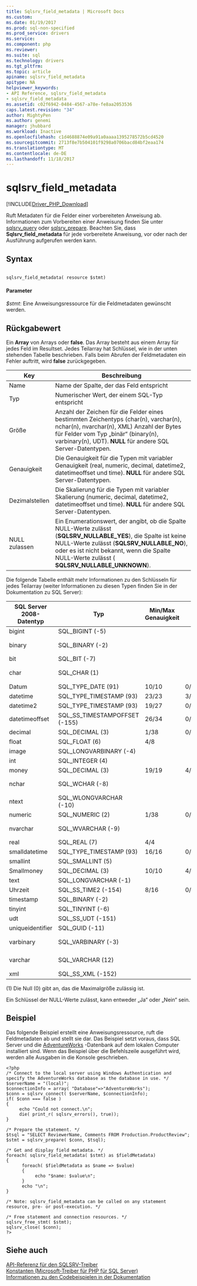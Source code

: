 ```yaml
---
title: Sqlsrv_field_metadata | Microsoft Docs
ms.custom: 
ms.date: 01/19/2017
ms.prod: sql-non-specified
ms.prod_service: drivers
ms.service: 
ms.component: php
ms.reviewer: 
ms.suite: sql
ms.technology: drivers
ms.tgt_pltfrm: 
ms.topic: article
apiname: sqlsrv_field_metadata
apitype: NA
helpviewer_keywords:
- API Reference, sqlsrv_field_metadata
- sqlsrv_field_metadata
ms.assetid: c02f6942-0484-4567-a78e-fe8aa2053536
caps.latest.revision: "34"
author: MightyPen
ms.author: genemi
manager: jhubbard
ms.workload: Inactive
ms.openlocfilehash: c1d4688874e09a91a0aaaa1395278572b5cd4520
ms.sourcegitcommit: 2713f8e7b504101f9298a0706bacd84bf2eaa174
ms.translationtype: MT
ms.contentlocale: de-DE
ms.lasthandoff: 11/18/2017
---
```

# <a name="sqlsrvfieldmetadata"></a>sqlsrv_field_metadata
[!INCLUDE[Driver_PHP_Download](../../includes/driver_php_download.md)]

Ruft Metadaten für die Felder einer vorbereiteten Anweisung ab. Informationen zum Vorbereiten einer Anweisung finden Sie unter [sqlsrv_query](../../connect/php/sqlsrv-query.md) oder [sqlsrv_prepare](../../connect/php/sqlsrv-prepare.md). Beachten Sie, dass **Sqlsrv_field_metadata** für jede vorbereitete Anweisung, vor oder nach der Ausführung aufgerufen werden kann.  
  
## <a name="syntax"></a>Syntax  
  
```  
  
sqlsrv_field_metadata( resource $stmt)  
```  
  
#### <a name="parameters"></a>Parameter  
*$stmt*: Eine Anweisungsressource für die Feldmetadaten gewünscht werden.  
  
## <a name="return-value"></a>Rückgabewert  
Ein **Array** von Arrays oder **false**. Das Array besteht aus einem Array für jedes Feld im Resultset. Jedes Teilarray hat Schlüssel, wie in der unten stehenden Tabelle beschrieben. Falls beim Abrufen der Feldmetadaten ein Fehler auftritt, wird **false** zurückgegeben.  
  
|Key|Beschreibung|  
|-------|---------------|  
|Name|Name der Spalte, der das Feld entspricht|  
|Typ|Numerischer Wert, der einem SQL-Typ entspricht|  
|Größe|Anzahl der Zeichen für die Felder eines bestimmten Zeichentyps (char(n), varchar(n), nchar(n), nvarchar(n), XML) Anzahl der Bytes für Felder vom Typ „binär“ (binary(n), varbinary(n), UDT). **NULL** für andere SQL Server-Datentypen.|  
|Genauigkeit|Die Genauigkeit für die Typen mit variabler Genauigkeit (real, numeric, decimal, datetime2, datetimeoffset und time). **NULL** für andere SQL Server-Datentypen.|  
|Dezimalstellen|Die Skalierung für die Typen mit variabler Skalierung (numeric, decimal, datetime2, datetimeoffset und time). **NULL** für andere SQL Server-Datentypen.|  
|NULL zulassen|Ein Enumerationswert, der angibt, ob die Spalte NULL-Werte zulässt (**SQLSRV_NULLABLE_YES**), die Spalte ist keine NULL-Werte zulässt (**SQLSRV_NULLABLE_NO**), oder es ist nicht bekannt, wenn die Spalte NULL-Werte zulässt ( **SQLSRV_NULLABLE_UNKNOWN**).|  
  
Die folgende Tabelle enthält mehr Informationen zu den Schlüsseln für jedes Teilarray (weiter Informationen zu diesen Typen finden Sie in der Dokumentation zu SQL Server):   
  
|SQL Server 2008-Datentyp|Typ|Min/Max Genauigkeit|Min/Max Skalierung|Größe|  
|-----------------------------|--------|----------------------|------------------|--------|  
|bigint|SQL_BIGINT (-5)|||8|  
|binary|SQL_BINARY (-2)|||0 < *n* < 8000 <sup>1</sup>|  
|bit|SQL_BIT (-7)||||  
|char|SQL_CHAR (1)|||0 < *n* < 8000 <sup>1</sup>|  
|Datum|SQL_TYPE_DATE (91)|10/10|0/0||  
|datetime|SQL_TYPE_TIMESTAMP (93)|23/23|3/3||  
|datetime2|SQL_TYPE_TIMESTAMP (93)|19/27|0/7||  
|datetimeoffset|SQL_SS_TIMESTAMPOFFSET (-155)|26/34|0/7||  
|decimal|SQL_DECIMAL (3)|1/38|0/Genauigkeitswert||  
|float|SQL_FLOAT (6)|4/8|||  
|image|SQL_LONGVARBINARY (-4)|||2 GB|  
|int|SQL_INTEGER (4)||||  
|money|SQL_DECIMAL (3)|19/19|4/4||  
|nchar|SQL_WCHAR (-8)|||0 < *n* < 4000 <sup>1</sup>|  
|ntext|SQL_WLONGVARCHAR (-10)|||1 GB|  
|numeric|SQL_NUMERIC (2)|1/38|0/Genauigkeitswert||  
|nvarchar|SQL_WVARCHAR (-9)|||0 < *n* < 4000 <sup>1</sup>|  
|real|SQL_REAL (7)|4/4|||  
|smalldatetime|SQL_TYPE_TIMESTAMP (93)|16/16|0/0||  
|smallint|SQL_SMALLINT (5)|||2 Bytes|  
|Smallmoney|SQL_DECIMAL (3)|10/10|4/4||  
|text|SQL_LONGVARCHAR (-1)|||2 GB|  
|Uhrzeit|SQL_SS_TIME2 (-154)|8/16|0/7||  
|timestamp|SQL_BINARY (-2)|||8 Byte|  
|tinyint|SQL_TINYINT (-6)|||1 Byte|  
|udt|SQL_SS_UDT (-151)|||variable|  
|uniqueidentifier|SQL_GUID (-11)|||16|  
|varbinary|SQL_VARBINARY (-3)|||0 < *n* < 8000 <sup>1</sup>|  
|varchar|SQL_VARCHAR (12)|||0 < *n* < 8000 <sup>1</sup>|  
|xml|SQL_SS_XML (-152)|||0|  
  
(1) Die Null (0) gibt an, das die Maximalgröße zulässig ist.  
  
Ein Schlüssel der NULL-Werte zulässt, kann entweder „Ja“ oder „Nein“ sein.  
  
## <a name="example"></a>Beispiel  
Das folgende Beispiel erstellt eine Anweisungsressource, ruft  die Feldmetadaten ab und stellt sie dar. Das Beispiel setzt voraus, dass SQL Server und die [AdventureWorks](http://go.microsoft.com/fwlink/?LinkID=67739) -Datenbank auf dem lokalen Computer installiert sind. Wenn das Beispiel über die Befehlszeile ausgeführt wird, werden alle Ausgaben in die Konsole geschrieben.  
  
```  
<?php  
/* Connect to the local server using Windows Authentication and  
specify the AdventureWorks database as the database in use. */  
$serverName = "(local)";  
$connectionInfo = array( "Database"=>"AdventureWorks");  
$conn = sqlsrv_connect( $serverName, $connectionInfo);  
if( $conn === false )  
{  
     echo "Could not connect.\n";  
     die( print_r( sqlsrv_errors(), true));  
}  
  
/* Prepare the statement. */  
$tsql = "SELECT ReviewerName, Comments FROM Production.ProductReview";  
$stmt = sqlsrv_prepare( $conn, $tsql);  
  
/* Get and display field metadata. */  
foreach( sqlsrv_field_metadata( $stmt) as $fieldMetadata)  
{  
      foreach( $fieldMetadata as $name => $value)  
      {  
           echo "$name: $value\n";  
      }  
      echo "\n";  
}  
  
/* Note: sqlsrv_field_metadata can be called on any statement  
resource, pre- or post-execution. */  
  
/* Free statement and connection resources. */  
sqlsrv_free_stmt( $stmt);  
sqlsrv_close( $conn);  
?>  
```  
  
## <a name="see-also"></a>Siehe auch  
[API-Referenz für den SQLSRV-Treiber](../../connect/php/sqlsrv-driver-api-reference.md)  
[Konstanten &#40;Microsoft-Treiber für PHP für SQL Server&#41;](../../connect/php/constants-microsoft-drivers-for-php-for-sql-server.md)  
[Informationen zu den Codebeispielen in der Dokumentation](../../connect/php/about-code-examples-in-the-documentation.md)  
  
